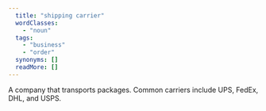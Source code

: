 ```yaml
---
  title: "shipping carrier"
  wordClasses: 
    - "noun"
  tags: 
    - "business"
    - "order"
  synonyms: []
  readMore: []
---
```

A company that transports packages. Common carriers include UPS, FedEx, DHL, and USPS.
